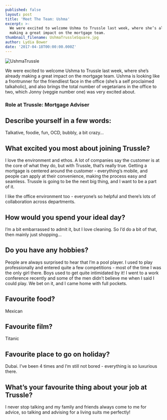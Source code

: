 ```yaml
---
published: false
layout: post
title: 'Meet The Team: Ushma'
excerpt: >-
  We were excited to welcome Ushma to Trussle last week, where she’s already
  making a great impact on the mortgage team.  
thumbnail_filename: UshmaTrussleSquare.jpg
author: Lydia Bower
date: '2017-04-18T00:00:00.000Z'
---
```


![UshmaTrussle]({{site.baseurl}}/images/post_images/UshmaTrussle.jpg)

We were excited to welcome Ushma to Trussle last week, where she’s already making a great impact on the mortgage team. Ushma is looking like a frontrunner for the friendliest face in the office (she’s a self proclaimed talkaholic), and also brings the total number of vegetarians in the office to two, which Jonny (veggie number one) was very excited about. 

### Role at Trussle: Mortgage Adviser

## Describe yourself in a few words:
Talkative, foodie, fun, OCD, bubbly, a bit crazy…

## What excited you most about joining Trussle?
I love the environment and ethos. A lot of companies say the customer is at the core of what they do, but with Trussle, that’s really true. Getting a mortgage is centered around the customer - everything’s mobile, and people can apply at their convenience, making the process easy and seamless. Trussle is going to be the next big thing, and I want to be a part of it.

I like the office environment too - everyone’s so helpful and there’s lots of collaboration across departments. 

## How would you spend your ideal day?
I’m a bit embarrassed to admit it, but I love cleaning. So I’d do a bit of that, then mainly just shopping...

## Do you have any hobbies?
People are always surprised to hear that I’m a pool player. I used to play professionally and entered quite a few competitions - most of the time I was the only girl there. Boys used to get quite intimidated by it! I went to a work conference recently and some of the men didn’t believe me when I said I could play. We bet on it, and I came home with full pockets.  

## Favourite food?
Mexican 

## Favourite film?
Titanic

## Favourite place to go on holiday?
Dubai. I’ve been 4 times and I’m still not bored - everything is so luxurious there. 

## What’s your favourite thing about your job at Trussle?
I never stop talking and my family and friends always come to me for advice, so talking and advising for a living suits me perfectly!
